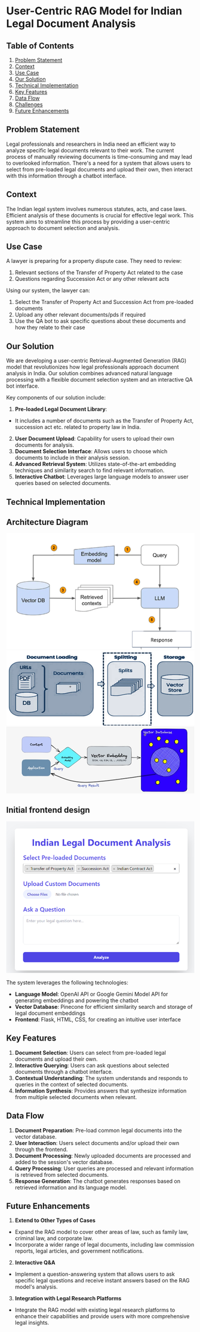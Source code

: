# User-Centric RAG Model for Indian Legal Document Analysis

## Table of Contents
1. [Problem Statement](#problem-statement)
2. [Context](#context)
3. [Use Case](#use-case)
4. [Our Solution](#our-solution)
5. [Technical Implementation](#technical-implementation)
6. [Key Features](#key-features)
7. [Data Flow](#data-flow)
8. [Challenges](#challenges)
9. [Future Enhancements](#future-enhancements)

## Problem Statement

Legal professionals and researchers in India need an efficient way to analyze specific legal documents relevant to their work. The current process of manually reviewing documents is time-consuming and may lead to overlooked information. There's a need for a system that allows users to select from pre-loaded legal documents and upload their own, then interact with this information through a chatbot interface.

## Context

The Indian legal system involves numerous statutes, acts, and case laws. Efficient analysis of these documents is crucial for effective legal work. This system aims to streamline this process by providing a user-centric approach to document selection and analysis.

## Use Case

A lawyer is preparing for a property dispute case. They need to review:

1. Relevant sections of the Transfer of Property Act related to the case
2. Questions regarding Succession Act or any other relevant acts

Using our system, the lawyer can:
1. Select the Transfer of Property Act and Succession Act from pre-loaded documents
2. Upload any other relevant documents/pds if required
3. Use the QA bot to ask specific questions about these documents and how they relate to their case

## Our Solution

We are developing a user-centric Retrieval-Augmented Generation (RAG) model that revolutionizes how legal professionals approach document analysis in India. Our solution combines advanced natural language processing with a flexible document selection system and an interactive QA bot interface.

Key components of our solution include:

1. **Pre-loaded Legal Document Library**: 
- It includes a number of documents such as the Transfer of Property Act, succession act etc. related to property law in India.
2. **User Document Upload**: Capability for users to upload their own documents for analysis.
3. **Document Selection Interface**: Allows users to choose which documents to include in their analysis session.
4. **Advanced Retrieval System**: Utilizes state-of-the-art embedding techniques and similarity search to find relevant information.
5. **Interactive Chatbot**: Leverages large language models to answer user queries based on selected documents.

## Technical Implementation

## Architecture Diagram
![alt text](img/image-4.png)
![alt text](img/image-1.png)
![alt text](img/image-2.png)

## Initial frontend design
![alt text](img/image-3.png)

The system leverages the following technologies:

- **Language Model**: OpenAI API or Google Gemini Model API for generating embeddings and powering the chatbot
- **Vector Database**: Pinecone for efficient similarity search and storage of legal document embeddings
- **Frontend**: Flask, HTML, CSS, for creating an intuitive user interface

## Key Features

1. **Document Selection**: Users can select from pre-loaded legal documents and upload their own.
2. **Interactive Querying**: Users can ask questions about selected documents through a chatbot interface.
3. **Contextual Understanding**: The system understands and responds to queries in the context of selected documents.
4. **Information Synthesis**: Provides answers that synthesize information from multiple selected documents when relevant.

## Data Flow

1. **Document Preparation**: Pre-load common legal documents into the vector database.
2. **User Interaction**: Users select documents and/or upload their own through the frontend.
3. **Document Processing**: Newly uploaded documents are processed and added to the session's vector database.
4. **Query Processing**: User queries are processed and relevant information is retrieved from selected documents.
5. **Response Generation**: The chatbot generates responses based on retrieved information and its language model.


## Future Enhancements

1. **Extend to Other Types of Cases**
- Expand the RAG model to cover other areas of law, such as family law, criminal law, and corporate law.
- Incorporate a wider range of legal documents, including law commission reports, legal articles, and government notifications.

2. **Interactive Q&A**
- Implement a question-answering system that allows users to ask specific legal questions and receive instant answers based on the RAG model's analysis.


3. **Integration with Legal Research Platforms**
- Integrate the RAG model with existing legal research platforms to enhance their capabilities and provide users with more comprehensive legal insights.


